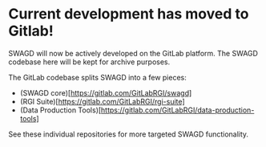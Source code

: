 # Current development has moved to Gitlab!

SWAGD will now be actively developed on the GitLab platform.  The SWAGD
codebase here will be kept for archive purposes.

The GitLab codebase splits SWAGD into a few pieces:

* (SWAGD core)[https://gitlab.com/GitLabRGI/swagd]
* (RGI Suite)[https://gitlab.com/GitLabRGI/rgi-suite]
* (Data Production Tools)[https://gitlab.com/GitLabRGI/data-production-tools]

See these individual repositories for more targeted SWAGD functionality.
